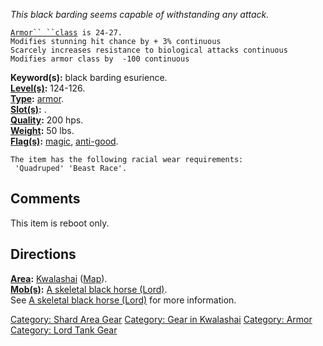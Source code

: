 *This black barding seems capable of withstanding any attack.*

[`Armor`` ``class`](Armor_Values "wikilink")` is 24-27.`  
`Modifies stunning hit chance by + 3% continuous`  
`Scarcely increases resistance to biological attacks continuous`  
`Modifies armor class by  -100 continuous`

**Keyword(s):** black barding esurience.  
**[Level(s)](Object_Level "wikilink"):** 124-126.  
**[Type](:Category:_Object_Types "wikilink"):**
[armor](:Category:_Armor "wikilink").  
**[Slot(s)](Object_Slots "wikilink"):** <worn on body>.  
**[Quality](Object_Quality "wikilink"):** 200 hps.  
**[Weight](Object_Weight "wikilink"):** 50 lbs.  
**[Flag(s)](:Category:_Object_Flags "wikilink"):**
[magic](Magic_Flag "wikilink"),
[anti-good](Anti-Good_Flag "wikilink").  

`The item has the following racial wear requirements:`  
` 'Quadruped' 'Beast Race'.`

## Comments

This item is reboot only.

## Directions

**[Area](:Category:_Areas "wikilink"):**
[Kwalashai](:Category:_Kwalashai "wikilink")
([Map](Kwalashai_Map "wikilink")).  
**[Mob(s)](:Category:_Mobs "wikilink"):** [A skeletal black horse
(Lord)](A_skeletal_black_horse_(Lord) "wikilink").  
See [A skeletal black horse
(Lord)](A_skeletal_black_horse_(Lord) "wikilink") for more
information.  

[Category: Shard Area Gear](Category:_Shard_Area_Gear "wikilink")
[Category: Gear in Kwalashai](Category:_Gear_in_Kwalashai "wikilink")
[Category: Armor](Category:_Armor "wikilink") [Category: Lord Tank
Gear](Category:_Lord_Tank_Gear "wikilink")
